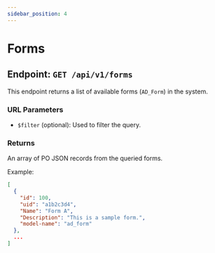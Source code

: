 ```yaml
---
sidebar_position: 4
---
```


# Forms

## Endpoint: `GET /api/v1/forms`

This endpoint returns a list of available forms (`AD_Form`) in the system.

### URL Parameters

- `$filter` (optional): Used to filter the query.

### Returns

An array of PO JSON records from the queried forms.

Example:

```json
[
  {
    "id": 100,
    "uid": "a1b2c3d4",
    "Name": "Form A",
    "Description": "This is a sample form.",
    "model-name": "ad_form"
  },
  ...
]
```